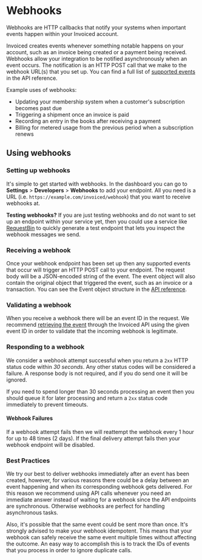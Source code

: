 # Webhooks

Webhooks are HTTP callbacks that notify your systems when important events happen within your Invoiced account.

Invoiced creates events whenever something notable happens on your account, such as an invoice being created or a payment being received. Webhooks allow your integration to be notified asynchronously when an event occurs. The notification is an HTTP POST call that we make to the webhook URL(s) that you set up. You can find a full list of [supported events](/docs/api#event-types) in the API reference.

Example uses of webhooks:

- Updating your membership system when a customer's subscription becomes past due
- Triggering a shipment once an invoice is paid
- Recording an entry in the books after receiving a payment
- Billing for metered usage from the previous period when a subscription renews

## Using webhooks

### Setting up webhooks

It's simple to get started with webhooks. In the dashboard you can go to **Settings** > **Developers** > **Webhooks** to add your endpoint. All you need is a URL (i.e. `https://example.com/invoiced/webhook`) that you want to receive webhooks at.

<strong>Testing webhooks?</strong> If you are just testing webhooks and do not want to set up an endpoint within your service yet, then you could use a service like [RequestBin](http://requestb.in/) to quickly generate a test endpoint that lets you inspect the webhook messages we send.

### Receiving a webhook

Once your webhook endpoint has been set up then any supported events that occur will trigger an HTTP POST call to your endpoint. The request body will be a JSON-encoded string of the event. The event object will also contain the original object that triggered the event, such as an invoice or a transaction. You can see the Event object structure in the [API reference](/docs/api#event-object).

### Validating a webhook

When you receive a webhook there will be an event ID in the request. We recommend [retrieving the event](/docs/api/#retrieve-an-event) through the Invoiced API using the given event ID in order to validate that the incoming webhook is legitimate.

### Responding to a webhook

We consider a webhook attempt successful when you return a `2xx` HTTP status code within *30 seconds*. Any other status codes will be considered a failure. A response body is not required, and if you do send one it will be ignored.

If you need to spend longer than 30 seconds processing an event then you should queue it for later processing and return a `2xx` status code immediately to prevent timeouts.

#### Webhook Failures

If a webhook attempt fails then we will reattempt the webhook every 1 hour for up to 48 times (2 days). If the final delivery attempt fails then your webhook endpoint will be disabled.

### Best Practices

We try our best to deliver webhooks immediately after an event has been created, however, for various reasons there could be a delay between an event happening and when its corresponding webhook gets delivered. For this reason we recommend using API calls whenever you need an immediate answer instead of waiting for a webhook since the API endpoints are synchronous. Otherwise webhooks are perfect for handling asynchronous tasks.

Also, it's possible that the same event could be sent more than once. It's strongly advised to make your webhook idempotent. This means that your webhook can safely receive the same event multiple times without affecting the outcome. An easy way to accomplish this is to track the IDs of events that you process in order to ignore duplicate calls.